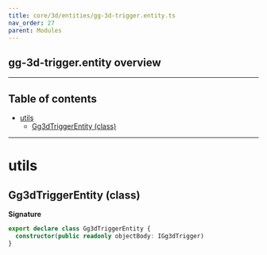 ```yaml
---
title: core/3d/entities/gg-3d-trigger.entity.ts
nav_order: 27
parent: Modules
---
```


## gg-3d-trigger.entity overview

---

<h2 class="text-delta">Table of contents</h2>

- [utils](#utils)
  - [Gg3dTriggerEntity (class)](#gg3dtriggerentity-class)

---

# utils

## Gg3dTriggerEntity (class)

**Signature**

```ts
export declare class Gg3dTriggerEntity {
  constructor(public readonly objectBody: IGg3dTrigger)
}
```
